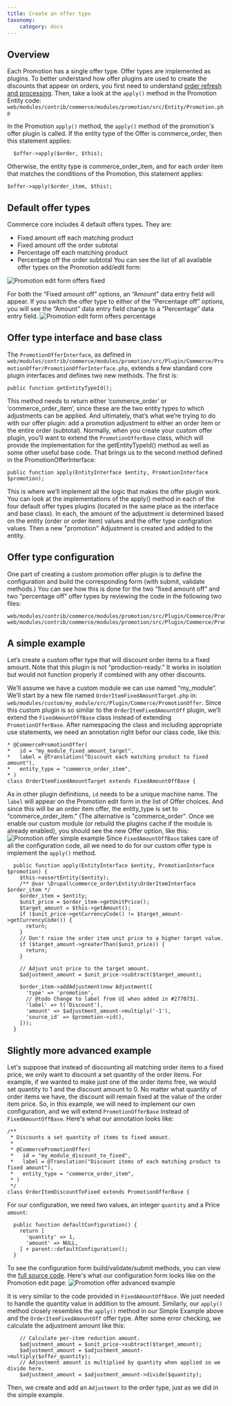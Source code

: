 ```yaml
---
title: Create an offer type
taxonomy:
    category: docs
---
```


## Overview
Each Promotion has a single offer type. Offer types are implemented as plugins. To better understand how offer plugins are used to create the discounts that appear on orders, you first need to understand [order refresh and processing](https:../orders/order-refresh-and-process). Then, take a look at the `apply()` method in the Promotion Entity code: `web/modules/contrib/commerce/modules/promotion/src/Entity/Promotion.php`

In the Promotion `apply()` method, the `apply()` method of the promotion's offer plugin is called. If the entity type of the Offer is commerce_order, then this statement applies:
```
  $offer->apply($order, $this);
```
Otherwise, the entity type is commerce_order_item, and for each order item that matches the conditions of the Promotion, this statement applies:
```
$offer->apply($order_item, $this);
```
  
 ## Default offer types
 Commerce core includes 4 default offers types. They are:
* Fixed amount off each matching product
* Fixed amount off the order subtotal
* Percentage off each matching product
* Percentage off the order subtotal
You can see the list of all available offer types on the Promotion add/edit form:

![Promotion edit form offers fixed](Promotion_offers_fixed.png)

For both the “Fixed amount off” options, an “Amount” data entry field will appear. If you switch the offer type to either of the “Percentage off” options, you will see the “Amount” data entry field change to a “Percentage” data entry field.
![Promotion edit form offers percentage](Promotion_offers_percentage.png)

## Offer type interface and base class
The `PromotionOfferInterface`, as defined in `web/modules/contrib/commerce/modules/promotion/src/Plugin/Commerce/PromotionOffer/PromotionOfferInterface.php`, extends a few standard core plugin interfaces and defines two new methods. The first is:
```
public function getEntityTypeId();
```
This method needs to return either ‘commerce_order’ or ‘commerce_order_item’, since these are the two entity types to which adjustments can be applied. And ultimately, that’s what we’re trying to do with our offer plugin: add a promotion adjustment to either an order item or the entire order (subtotal). Normally, when you create your custom offer plugin, you’ll want to extend the `PromotionOfferBase` class, which will provide the implementation for the getEntityTypeId() method as well as some other useful base code.
That brings us to the second method defined in the PromotionOfferInterface:
```
public function apply(EntityInterface $entity, PromotionInterface $promotion);
```
This is where we’ll implement all the logic that makes the offer plugin work. You can look at the implementations of the apply() method in each of the four default offer types plugins (located in the same place as the interface and base class). In each, the amount of the adjustment is determined based on the entity (order or order item) values and the offer type configration values. Then a new "promotion" Adjustment is created and added to the entity.

## Offer type configuration
One part of creating a custom promotion offer plugin is to define the configuration and build the corresponding form (with submit, validate methods.) You can see how this is done for the two “fixed amount off” and two “percentage off” offer types by reviewing the code in the following two files:
```
web/modules/contrib/commerce/modules/promotion/src/Plugin/Commerce/PromotionOffer/FixedAmountOffBase.php
web/modules/contrib/commerce/modules/promotion/src/Plugin/Commerce/PromotionOffer/PercentageOffBase.php
```

## A simple example
Let’s create a custom offer type that will discount order items to a fixed amount. Note that this plugin is not “production-ready.” It works in isolation but would not function properly if combined with any other discounts.

We’ll assume we have a custom module we can use named “my_module”. We’ll start by a new file named `OrderItemFixedAmountTarget.php` in:
`web/modules/custom/my_module/src/Plugin/Commerce/PromotionOffer`. Since this custom plugin is so similar to the `OrderItemFixedAmountOff` plugin, we’ll extend the `FixedAmountOffBase` class instead of extending `PromotionOfferBase`. After namespacing the class and including appropriate use statements, we need an annotation right befor our class code, like this:
 ```
 * @CommercePromotionOffer(
 *   id = "my_module_fixed_amount_target",
 *   label = @Translation("Discount each matching product to fixed amount"),
 *   entity_type = "commerce_order_item",
 * ) 
 class OrderItemFixedAmountTarget extends FixedAmountOffBase {
 ```
As in other plugin definitions, `id` needs to be a unique machine name. The `label` will appear on the Promotion edit form in the list of Offer choices. And since this will be an order item offer, the entity_type is set to “commerce_order_item.” (The alternative is "commerce_order". Once we enable our custom module (or rebuild the plugins cache if the module is already enabled), you should see the new Offer option, like this:
![Promotion offer simple example](Promotion_example_simple.png)
Since `FixedAmountOffBase` takes care of all the configuration code, all we need to do for our custom offer type is implement the `apply()` method.
```
  public function apply(EntityInterface $entity, PromotionInterface $promotion) {
    $this->assertEntity($entity);
    /** @var \Drupal\commerce_order\Entity\OrderItemInterface $order_item */
    $order_item = $entity;
    $unit_price = $order_item->getUnitPrice();
    $target_amount = $this->getAmount();
    if ($unit_price->getCurrencyCode() != $target_amount->getCurrencyCode()) {
      return;
    }
    // Don't raise the order item unit price to a higher target value.
    if ($target_amount->greaterThan($unit_price)) {
      return;
    }

    // Adjust unit price to the target amount.
    $adjustment_amount = $unit_price->subtract($target_amount);

    $order_item->addAdjustment(new Adjustment([
      'type' => 'promotion',
      // @todo Change to label from UI when added in #2770731.
      'label' => t('Discount'),
      'amount' => $adjustment_amount->multiply('-1'),
      'source_id' => $promotion->id(),
    ]));
  }
```
## Slightly more advanced example
Let's suppose that instead of discounting all matching order items to a fixed price, we only want to discount a set quantity of the order items. For example, if we wanted to make just one of the order items free, we would set quantity to 1 and the discount amount to 0. No matter what quantity of order items we have, the discount will remain fixed at the value of the order item price.
So, in this example, we will need to implement our own configuration, and we will extend `PromotionOfferBase` instead of `FixedAmountOffBase`. Here's what our annotation looks like:
```
/**
 * Discounts a set quantity of items to fixed amount.
 *
 * @CommercePromotionOffer(
 *   id = "my_module_discount_to_fixed",
 *   label = @Translation("Discount items of each matching product to fixed amount"),
 *   entity_type = "commerce_order_item",
 * )
 */
class OrderItemDiscountToFixed extends PromotionOfferBase {
```
For our configuration, we need two values, an integer `quantity` and a Price `amount`:
```
  public function defaultConfiguration() {
    return [
      'quantity' => 1,
      'amount' => NULL,
    ] + parent::defaultConfiguration();
  }
```
To see the configuration form build/validate/submit methods, you can view the [full source code](https://gist.github.com/lisastreeter/d7bfeff9ef948c4cd3e7a1daad1c9b63). Here's what our configuration form looks like on the Promotion edit page:
![Promotion offer advanced example](Promotion_example_advance.png)

It is very similar to the code provided in `FixedAmountOffBase`. We just needed to handle the quantity value in addition to the amount. Similarly, our `apply()` method closely resembles the `apply()` method in our Simple Example above and the `OrderItemFixedAmountOff` offer type. After some error checking, we calculate the adjustment amount like this:
```
    // Calculate per-item reduction amount.
    $adjustment_amount = $unit_price->subtract($target_amount);
    $adjustment_amount = $adjustment_amount->multiply($offer_quantity);
    // Adjustment amount is multiplied by quantity when applied so we divide here.
    $adjustment_amount = $adjustment_amount->divide($quantity);
```
Then, we create and add an `Adjustment` to the order type, just as we did in the simple example.
